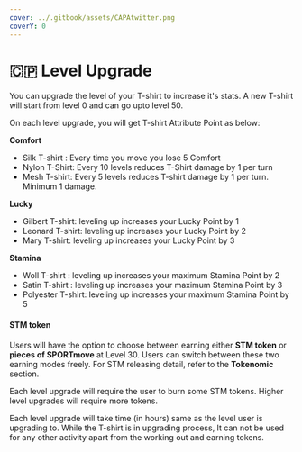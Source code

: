 ```yaml
---
cover: ../.gitbook/assets/CAPAtwitter.png
coverY: 0
---
```


# 🇨🇵 Level Upgrade

You can upgrade the level of your T-shirt to increase it's stats. A new T-shirt will start from level 0 and can go upto level 50.&#x20;

On each level upgrade, you will get  T-shirt Attribute Point as below:&#x20;

**Comfort**

* Silk T-shirt : Every time you move you lose 5 Comfort
* Nylon T-Shirt: Every 10 levels reduces T-Shirt damage by 1 per turn
* Mesh T-shirt: Every 5 levels reduces T-shirt damage by 1 per turn. Minimum 1 damage.



**Lucky**

* Gilbert T-shirt: leveling up increases your Lucky Point by 1
* Leonard T-shirt: leveling up increases your Lucky Point by 2
* Mary T-shirt: leveling up increases your Lucky Point by 3



**Stamina**

* Woll T-shirt : leveling up increases your maximum Stamina Point by 2
* Satin T-shirt : leveling up increases your maximum Stamina Point by 3
* Polyester T-shirt: leveling up increases your maximum Stamina Point by 5

#### STM token

Users will have the option to choose between earning either **STM token** or **pieces of SPORTmove** at Level 30. Users can switch between these two earning modes freely. For STM releasing detail, refer to the **Tokenomic** section.

Each level upgrade will require the user to burn some STM tokens. Higher level upgrades will require more tokens.

Each level upgrade will take time (in hours) same as the level user is upgrading to. While the  T-shirt is in upgrading process, It can not be used for any other activity apart from the working out and earning tokens.

